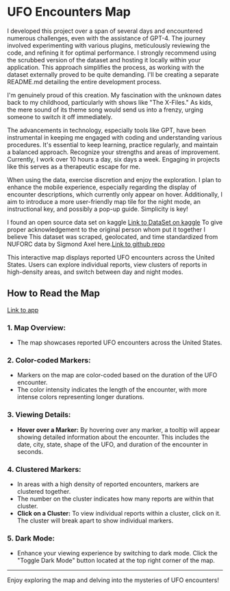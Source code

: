 # UFO Encounters Map

I developed this project over a span of several days and encountered numerous challenges, even with the assistance of GPT-4. The journey involved experimenting with various plugins, meticulously reviewing the code, and refining it for optimal performance. I strongly recommend using the scrubbed version of the dataset and hosting it locally within your application. This approach simplifies the process, as working with the dataset externally proved to be quite demanding. I'll be creating a separate README.md detailing the entire development process.

I'm genuinely proud of this creation. My fascination with the unknown dates back to my childhood, particularly with shows like "The X-Files." As kids, the mere sound of its theme song would send us into a frenzy, urging someone to switch it off immediately.

The advancements in technology, especially tools like GPT, have been instrumental in keeping me engaged with coding and understanding various procedures. It's essential to keep learning, practice regularly, and maintain a balanced approach. Recognize your strengths and areas of improvement. Currently, I work over 10 hours a day, six days a week. Engaging in projects like this serves as a therapeutic escape for me.

When using the data, exercise discretion and enjoy the exploration. I plan to enhance the mobile experience, especially regarding the display of encounter descriptions, which currently only appear on hover. Additionally, I aim to introduce a more user-friendly map tile for the night mode, an instructional key, and possibly a pop-up guide. Simplicity is key!



I found an open source data set on kaggle [Link to DataSet on kaggle](https://www.kaggle.com/datasets/NUFORC/ufo-sightings)
To give proper acknowledgement to the original person whom put it together I believe 
This dataset was scraped, geolocated, and time standardized from NUFORC data by Sigmond Axel here.[Link to github repo](https://github.com/planetsig/ufo-reports)


This interactive map displays reported UFO encounters across the United States. Users can explore individual reports, view clusters of reports in high-density areas, and switch between day and night modes.

## How to Read the Map

[Link to app](https://uapmap.netlify.app/)

### 1. **Map Overview:**
- The map showcases reported UFO encounters across the United States.

### 2. **Color-coded Markers:**
- Markers on the map are color-coded based on the duration of the UFO encounter.
- The color intensity indicates the length of the encounter, with more intense colors representing longer durations.

### 3. **Viewing Details:**
- **Hover over a Marker:** By hovering over any marker, a tooltip will appear showing detailed information about the encounter. This includes the date, city, state, shape of the UFO, and duration of the encounter in seconds.

### 4. **Clustered Markers:**
- In areas with a high density of reported encounters, markers are clustered together.
- The number on the cluster indicates how many reports are within that cluster.
- **Click on a Cluster:** To view individual reports within a cluster, click on it. The cluster will break apart to show individual markers.

### 5. **Dark Mode:**
- Enhance your viewing experience by switching to dark mode. Click the "Toggle Dark Mode" button located at the top right corner of the map.

---

Enjoy exploring the map and delving into the mysteries of UFO encounters!
